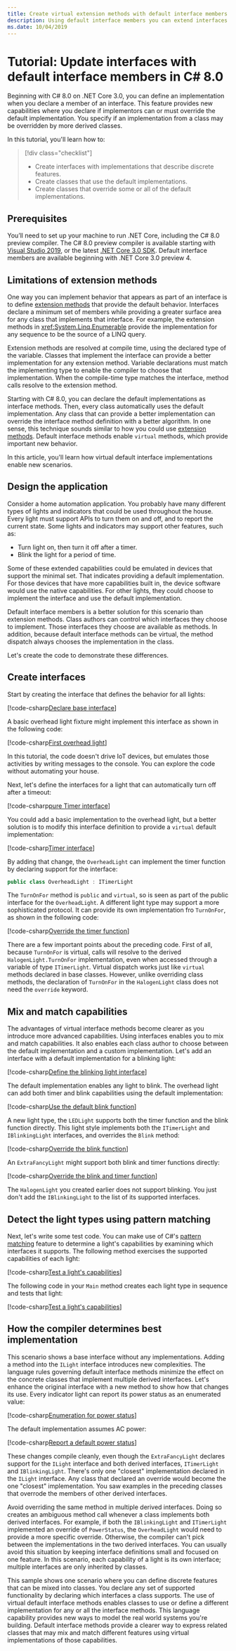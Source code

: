 ```yaml
---
title: Create virtual extension methods with default interface members
description: Using default interface members you can extend interfaces with optional virtual implementations. 
ms.date: 10/04/2019
---
```

# Tutorial: Update interfaces with default interface members in C# 8.0

Beginning with C# 8.0 on .NET Core 3.0, you can define an implementation when you declare a member of an interface. This feature provides new capabilities where you declare if implementors can or must override the default implementation. You specify if an implementation from a class may be overridden by more derived classes.

In this tutorial, you'll learn how to:

> [!div class="checklist"]
>
> * Create interfaces with implementations that describe discrete features.
> * Create classes that use the default implementations.
> * Create classes that override some or all of the default implementations.

## Prerequisites

You’ll need to set up your machine to run .NET Core, including the C# 8.0 preview compiler. The C# 8.0 preview compiler is available starting with [Visual Studio 2019](https://visualstudio.microsoft.com/downloads/?utm_medium=microsoft&utm_source=docs.microsoft.com&utm_campaign=inline+link&utm_content=download+vs2019), or the latest [.NET Core 3.0 SDK](https://dotnet.microsoft.com/download/dotnet-core/3.0). Default interface members are available beginning with .NET Core 3.0 preview 4.

## Limitations of extension methods

One way you can implement behavior that appears as part of an interface is to define [extension methods](../programming-guide/classes-and-structs/extension-methods.md) that provide the default behavior. Interfaces declare a minimum set of members while providing a greater surface area for any class that implements that interface. For example, the extension methods in <xref:System.Linq.Enumerable> provide the implementation for any sequence to be the source of a LINQ query.

Extension methods are resolved at compile time, using the declared type of the variable. Classes that implement the interface can provide a better implementation for any extension method. Variable declarations must match the implementing type to enable the compiler to choose that implementation. When the compile-time type matches the interface, method calls resolve to the extension method.

Starting with C# 8.0, you can declare the default implementations as interface methods. Then, every class automatically uses the default implementation. Any class that can provide a better implementation can override the interface method definition with a better algorithm. In one sense, this technique sounds similar to how you could use [extension methods](../programming-guide/classes-and-structs/extension-methods.md). Default interface methods enable `virtual` methods, which provide important new behavior. 

In this article, you'll learn how virtual default interface implementations enable new scenarios.

## Design the application

Consider a home automation application. You probably have many different types of lights and indicators that could be used throughout the house. Every light must support APIs to turn them on and off, and to report the current state. Some lights and indicators may support other features, such as:

- Turn light on, then turn it off after a timer.
- Blink the light for a period of time.

Some of these extended capabilities could be emulated in devices that support the minimal set. That indicates providing a default implementation. For those devices that have more capabilities built in, the device software would use the native capabilities. For other lights, they could choose to implement the interface and use the default implementation.

Default interface members is a better solution for this scenario than extension methods. Class authors can control which interfaces they choose to implement. Those interfaces they choose are available as methods. In addition, because default interface methods can be virtual, the method dispatch always chooses the implementation in the class. 

Let's create the code to demonstrate these differences.

## Create interfaces

Start by creating the interface that defines the behavior for all lights:

[!code-csharp[Declare base interface](~/samples/csharp/tutorials/virtual-interface-methods/UnusedSampleCode.cs?name=SnippetILightInterfaceV1)]

A basic overhead light fixture might implement this interface as shown in the following code:

[!code-csharp[First overhead light](~/samples/csharp/tutorials/virtual-interface-methods/UnusedExampleCode.cs?name=SnippetOverheadLightV1)]

In this tutorial, the code doesn't drive IoT devices, but emulates those activities by writing messages to the console. You can explore the code without automating your house.

Next, let's define the interfaces for a light that can automatically turn off after a timeout:

[!code-csharp[pure Timer interface](~/samples/csharp/tutorials/virtual-interface-methods/UnusedExampleCode.cs?name=SnippetPureTimerInterface)]

You could add a basic implementation to the overhead light, but a better solution is to modify this interface definition to provide a `virtual` default implementation:

[!code-csharp[Timer interface](~/samples/csharp/tutorials/virtual-interface-methods/ITimerLight.cs?name=SnippetTimerLightFinal)]

By adding that change, the `OverheadLight` can implement the timer function by declaring support for the interface:

```csharp
public class OverheadLight : ITimerLight
```

The `TurnOnFor` method is `public` and `virtual`, so is seen as part of the public interface for the `OverheadLight`. A different light type may support a more sophisticated protocol. It can provide its own implementation fro `TurnOnFor`, as shown in the following code:

[!code-csharp[Override the timer function](~/samples/csharp/tutorials/virtual-interface-methods/HalogenLight.cs?name=SnippetHalogenLight)]

There are a few important points about the preceding code. First of all, because `TurnOnFor` is virtual, calls will resolve to the derived `HalogenLight.TurnOnFor` implementation, even when accessed through a variable of type `ITimerLight`. Virtual dispatch works just like `virtual` methods declared in base classes. However, unlike overriding class methods, the declaration of `TurnOnFor` in the `HalogenLight` class does not need the `override` keyword. 

## Mix and match capabilities

The advantages of virtual interface methods become clearer as you introduce more advanced capabilities. Using interfaces enables you to mix and match capabilities. It also enables each class author to choose between the default implementation and a custom implementation. Let's add an interface with a default implementation for a blinking light:

[!code-csharp[Define the blinking light interface](~/samples/csharp/tutorials/virtual-interface-methods/IBlinkingLight.cs?name=SnippetBlinkingLight)]

The default implementation enables any light to blink. The overhead light can add both timer and blink capabilities using the default implementation:

[!code-csharp[Use the default blink function](~/samples/csharp/tutorials/virtual-interface-methods/OverheadLight.cs?name=SnippetOverheadLight)]

A new light type, the `LEDLight` supports both the timer function and the blink function directly. This light style implements both the `ITimerLight` and `IBlinkingLight` interfaces, and overrides the `Blink` method:

[!code-csharp[Override the blink function](~/samples/csharp/tutorials/virtual-interface-methods/LEDLight.cs?name=SnippetOverheadLight)]

An `ExtraFancyLight` might support both blink and timer functions directly:

[!code-csharp[Override the blink and timer function](~/samples/csharp/tutorials/virtual-interface-methods/ExtraFancyLight.cs?name=SnippetExtraFancyLight)]

The `HalogenLight` you created earlier does not support blinking. You just don't add the `IBlinkingLight` to the list of its supported interfaces.

## Detect the light types using pattern matching

Next, let's write some test code. You can make use of C#'s [pattern matching](../pattern-matching.md) feature to determine a light's capabilities by examining which interfaces it supports.  The following method exercises the supported capabilities of each light:

[!code-csharp[Test a light's capabilities](~/samples/csharp/tutorials/virtual-interface-methods/Program.cs?name=SnippetTestLightFunctions)]

The following code in your `Main` method creates each light type in sequence and tests that light:

[!code-csharp[Test a light's capabilities](~/samples/csharp/tutorials/virtual-interface-methods/Program.cs?name=SnippetMainMethod)]

## How the compiler determines best implementation

This scenario shows a base interface without any implementations. Adding a method into the `ILight` interface introduces new complexities. The language rules governing default interface methods minimize the effect on the concrete classes that implement multiple derived interfaces. Let's enhance the original interface with a new method to show how that changes its use. Every indicator light can report its power status as an enumerated value:

[!code-csharp[Enumeration for power status](~/samples/csharp/tutorials/virtual-interface-methods/ILight.cs?name=SnippetPowerStatus)]

The default implementation assumes AC power:

[!code-csharp[Report a default power status](~/samples/csharp/tutorials/virtual-interface-methods/ILight.cs?name=SnippetILightInterface)]

These changes compile cleanly, even though the `ExtraFancyLight` declares support for the `ILight` interface and both derived interfaces, `ITimerLight` and `IBlinkingLight`. There's only one "closest" implementation declared in the `ILight` interface. Any class that declared an override would become the one "closest" implementation. You saw examples in the preceding classes that overrode the members of other derived interfaces.

Avoid overriding the same method in multiple derived interfaces. Doing so creates an ambiguous method call whenever a class implements both derived interfaces. For example, if both the `IBlinkingLight` and `ITimerLight` implemented an override of `PowerStatus`, the `OverheadLight` would need to provide a more specific override. Otherwise, the compiler can't pick between the implementations in the two derived interfaces. You can usually avoid this situation by keeping interface definitions small and focused on one feature. In this scenario, each capability of a light is its own interface; multiple interfaces are only inherited by classes.

This sample shows one scenario where you can define discrete features that can be mixed into classes. You declare any set of supported functionality by declaring which interfaces a class supports. The use of virtual default interface methods enables classes to use or define a different implementation for any or all the interface methods. This language capability provides new ways to model the real world systems you're building. Default interface methods provide a clearer way to express related classes that may mix and match different features using virtual implementations of those capabilities.
